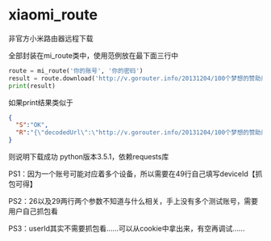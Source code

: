 # xiaomi_route
非官方小米路由器远程下载

全部封装在mi_route类中，使用范例放在最下面三行中
```python
route = mi_route('你的账号', '你的密码')
result = route.download('http://v.gorouter.info/20131204/100个梦想的赞助商（微电影）.mp4')
print(result)
```

如果print结果类似于
```json
{
  "S":"OK",
  "R":"{\"decodedUrl\":\"http://v.gorouter.info/20131204/100个梦想的赞助商（微电影）.mp4\",\"fileName\":\"100个梦想的赞助商（微电影）.mp4\"}"
}
```
则说明下载成功
python版本3.5.1，依赖requests库

PS1：因为一个账号可能对应着多个设备，所以需要在49行自己填写deviceId【抓包可得】  

PS2：26以及29两行两个参数不知道与什么相关，手上没有多个测试账号，需要用户自己抓包看  

PS3：userId其实不需要抓包看……可以从cookie中拿出来，有空再调试……

